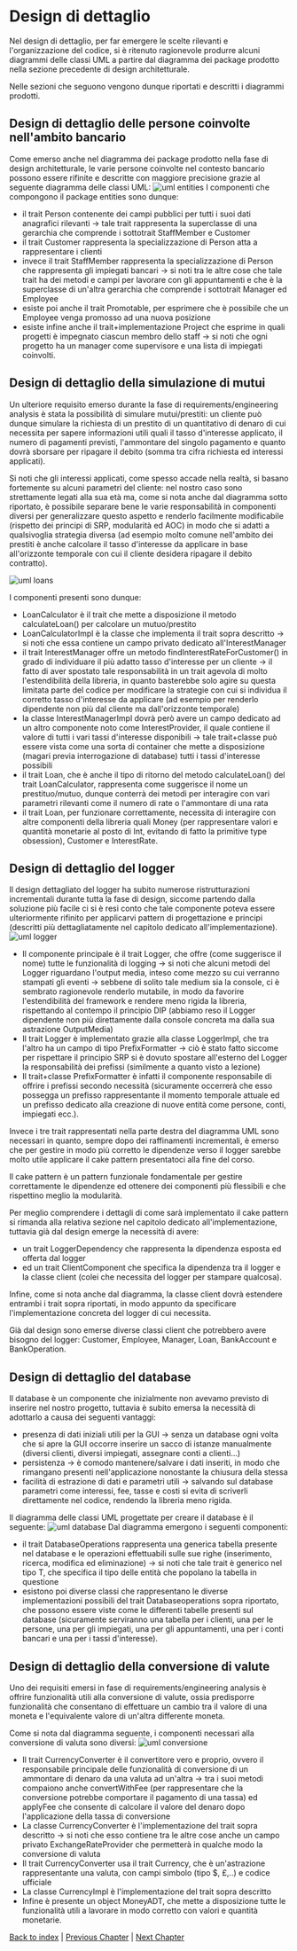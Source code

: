 # Design di dettaglio
<!--Design di dettaglio (scelte rilevanti, pattern di progettazione, organizzazione del codice -- corredato da pochi ma efficaci diagrammi)
l design di dettaglio "esplode" (dettaglia) l'architettura, ma viene concettualmente prima dell'implementazione, quindi non metteteci diagrammi ultra-dettagliati estratti dal codice, quelli vanno nella parte di implementazione eventualmente.-->
Nel design di dettaglio, per far emergere le scelte rilevanti e l'organizzazione del codice, si è ritenuto ragionevole produrre alcuni diagrammi delle classi UML a partire dal diagramma dei package prodotto nella sezione precedente di design architetturale.

Nelle sezioni che seguono vengono dunque riportati e descritti i diagrammi prodotti.

## Design di dettaglio delle persone coinvolte nell'ambito bancario
Come emerso anche nel diagramma dei package prodotto nella fase di design architetturale, le varie persone coinvolte nel contesto bancario possono essere rifinite e descritte con maggiore precisione grazie al seguente diagramma delle classi UML:
![uml entities](img/UMLEntità.png)
I componenti che compongono il package entities sono dunque:
- il trait Person contenente dei campi pubblici per tutti i suoi dati anagrafici rilevanti &rarr; tale trait rappresenta la superclasse di una gerarchia che comprende i sottotrait StaffMember e Customer
- il trait Customer rappresenta la specializzazione di Person atta a rappresentare i clienti
- invece il trait StaffMember rappresenta la specializzazione di Person che rappresenta gli impiegati bancari &rarr; si noti tra le altre cose che tale trait ha dei metodi e campi per lavorare con gli appuntamenti e che è la superclasse di un'altra gerarchia che comprende i sottotrait Manager ed Employee
- esiste poi anche il trait Promotable, per esprimere che è possibile che un Employee venga promosso ad una nuova posizione
- esiste infine anche il trait+implementazione Project che esprime in quali progetti è impegnato ciascun membro dello staff &rarr; si noti che ogni progetto ha un manager come supervisore e una lista di impiegati coinvolti.

## Design di dettaglio della simulazione di mutui
Un ulteriore requisito emerso durante la fase di requirements/engineering analysis è stata la possibilità di simulare mutui/prestiti: un cliente può dunque simulare la richiesta di un prestito di un quantitativo di denaro di cui necessita per sapere informazioni utili quali il tasso d'interesse applicato, il numero di pagamenti previsti, l'ammontare del singolo pagamento e quanto dovrà sborsare per ripagare il debito (somma tra cifra richiesta ed interessi applicati).

Si noti che gli interessi applicati, come spesso accade nella realtà, si basano fortemente su alcuni parametri del cliente: nel nostro caso sono strettamente legati alla sua età ma, come si nota anche dal diagramma sotto riportato, è possibile separare bene le varie responsabilità in componenti diversi per generalizzare questo aspetto e renderlo facilmente modificabile (rispetto dei principi di SRP, modularità ed AOC) in modo che si adatti a qualsivoglia strategia diversa (ad esempio molto comune nell'ambito dei prestiti è anche calcolare il tasso d'interesse da applicare in base all'orizzonte temporale con cui il cliente desidera ripagare il debito contratto).

![uml loans](img/UMLPrestito.png)

I componenti presenti sono dunque:
- LoanCalculator è il trait che mette a disposizione il metodo calculateLoan() per calcolare un mutuo/prestito
- LoanCalculatorImpl è la classe che implementa il trait sopra descritto &rarr; si noti che essa contiene un campo privato dedicato all'InterestManager
- il trait InterestManager offre un metodo findInterestRateForCustomer() in grado di individuare il più adatto tasso d'interesse per un cliente &rarr; il fatto di aver spostato tale responsabilità in un trait agevola di molto l'estendibilità della libreria, in quanto basterebbe solo agire su questa limitata parte del codice per modificare la strategie con cui si individua il corretto tasso d'interesse da applicare (ad esempio per renderlo dipendente non più dal cliente ma dall'orizzonte temporale)
- la classe InterestManagerImpl dovrà però avere un campo dedicato ad un altro componente noto come InterestProvider, il quale contiene il valore di tutti i vari tassi d'interesse disponibili &rarr; tale trait+classe può essere vista come una sorta di container che mette a disposizione (magari previa interrogazione di database) tutti i tassi d'interesse possibili
- il trait Loan, che è anche il tipo di ritorno del metodo calculateLoan() del trait LoanCalculator, rappresenta come suggerisce il nome un prestituo/mutuo, dunque conterrà dei metodi per interagire con vari parametri rilevanti come il numero di rate o l'ammontare di una rata
- il trait Loan, per funzionare correttamente, necessita di interagire con altre componenti della libreria quali Money (per rappresentare valori e quantità monetarie al posto di Int, evitando di fatto la primitive type obsession), Customer e InterestRate.
## Design di dettaglio del logger
Il design dettagliato del logger ha subito numerose ristrutturazioni incrementali durante tutta la fase di design, siccome partendo dalla soluzione più facile ci si è resi conto che tale componente poteva essere ulteriormente rifinito per applicarvi pattern di progettazione e principi (descritti più dettagliatamente nel capitolo dedicato all'implementazione).
![uml logger](img/UMLLogger.png)
- Il componente principale è il trait Logger, che offre (come suggerisce il nome) tutte le funzionalità di logging &rarr; si noti che alcuni metodi del Logger riguardano l'output media, inteso come mezzo su cui verranno stampati gli eventi &rarr; sebbene di solito tale medium sia la console, ci è sembrato ragionevole renderlo mutabile, in modo da favorire l'estendibilità del framework e rendere meno rigida la libreria, rispettando al contempo il principio DIP (abbiamo reso il Logger dipendente non più direttamente dalla console concreta ma dalla sua astrazione OutputMedia)
- Il trait Logger è implementato grazie alla classe LoggerImpl, che tra l'altro ha un campo di tipo PrefixFormatter &rarr; ciò è stato fatto siccome per rispettare il principio SRP si è dovuto spostare all'esterno del Logger la responsabilità dei prefissi (similmente a quanto visto a lezione)
- Il trait+classe PrefixFormatter è infatti il componente responsabile di offrire i prefissi secondo necessità (sicuramente occerrerà che esso possegga un prefisso rappresentante il momento temporale attuale ed un prefisso dedicato alla creazione di nuove entità come persone, conti, impiegati ecc.).

Invece i tre trait rappresentati nella parte destra del diagramma UML sono necessari in quanto, sempre dopo dei raffinamenti incrementali, è emerso che per gestire in modo più corretto le dipendenze verso il logger sarebbe molto utile applicare il cake pattern presentatoci alla fine del corso.

Il cake pattern è un pattern funzionale fondamentale per gestire correttamente le dipendenze ed ottenere dei componenti più flessibili e che rispettino meglio la modularità.

Per meglio comprendere i dettagli di come sarà implementato il cake pattern si rimanda alla relativa sezione nel capitolo dedicato all'implementazione, tuttavia già dal design emerge la necessità di avere:
- un trait LoggerDependency che rappresenta la dipendenza esposta ed offerta dal logger
- ed un trait ClientComponent che specifica la dipendenza tra il logger e la classe client (colei che necessita del logger per stampare qualcosa).

Infine, come si nota anche dal diagramma, la classe client dovrà estendere entrambi i trait sopra riportati, in modo appunto da specificare l'implementazione concreta del logger di cui necessita.

Già dal design sono emerse diverse classi client che potrebbero avere bisogno del logger: Customer, Employee, Manager, Loan, BankAccount e BankOperation.

## Design di dettaglio del database
Il database è un componente che inizialmente non avevamo previsto di inserire nel nostro progetto, tuttavia è subito emersa la necessità di adottarlo a causa dei seguenti vantaggi:
- presenza di dati iniziali utili per la GUI &rarr; senza un database ogni volta che si apre la GUI occorre inserire un sacco di istanze manualmente (diversi clienti, diversi impiegati, assegnare conti a clienti...)
- persistenza &rarr; è comodo mantenere/salvare i dati inseriti, in modo che rimangano presenti nell'applicazione nonostante la chiusura della stessa
- facilità di estrazione di dati e parametri utili &rarr; salvando sul database parametri come interessi, fee, tasse e costi si evita di scriverli direttamente nel codice, rendendo la libreria meno rigida.

Il diagramma delle classi UML progettate per creare il database è il seguente:
![uml database](img/UMLDatabase.png)
Dal diagramma emergono i seguenti componenti:
- il trait DatabaseOperations rappresenta una generica tabella presente nel database e le operazioni effettuabili sulle sue righe (inserimento, ricerca, modifica ed eliminazione) &rarr; si noti che tale trait è generico nel tipo T, che specifica il tipo delle entità che popolano la tabella in questione
- esistono poi diverse classi che rappresentano le diverse implementazioni possibili del trait Databaseoperations sopra riportato, che possono essere viste come le differenti tabelle presenti sul database (sicuramente serviranno una tabella per i clienti, una per le  persone, una per gli impiegati, una per gli appuntamenti, una per i conti bancari e una per i tassi d'interesse).

## Design di dettaglio della conversione di valute
Uno dei requisiti emersi in fase di requirements/engineering analysis è offrire funzionalità utili alla conversione di valute, ossia predisporre funzionalità che consentano di effettuare un cambio tra il valore di una moneta e l'equivalente valore di un'altra differente moneta.

Come si nota dal diagramma seguente, i componenti necessari alla conversione di valuta sono diversi:
![uml conversione](img/UMLConversione.png)
- Il trait CurrencyConverter è il convertitore vero e proprio, ovvero il responsabile principale delle funzionalità di conversione di un ammontare di denaro da una valuta ad un'altra &rarr; tra i suoi metodi compaiono anche convertWithFee (per rappresentare che la conversione potrebbe comportare il pagamento di una tassa) ed applyFee che consente di calcolare il valore del denaro dopo l'applicazione della tassa di conversione
- La classe CurrencyConverter è l'implementazione del trait sopra descritto &rarr; si noti che esso contiene tra le altre cose anche un campo privato ExchangeRateProvider che permetterà in qualche modo la conversione di valuta
- Il trait CurrencyConverter usa il trait Currency, che è un'astrazione rappresentante una valuta, con campi simbolo (tipo $, £,..) e codice ufficiale
- La classe CurrencyImpl è l'implementazione del trait sopra descritto
- Infine è presente un object MoneyADT, che mette a disposizione tutte le funzionalità utili a lavorare in modo corretto con valori e quantità monetarie.

[Back to index](../index.md) |
[Previous Chapter](../4-architectural-design/index.md) |
[Next Chapter](../6-implementation/index.md)